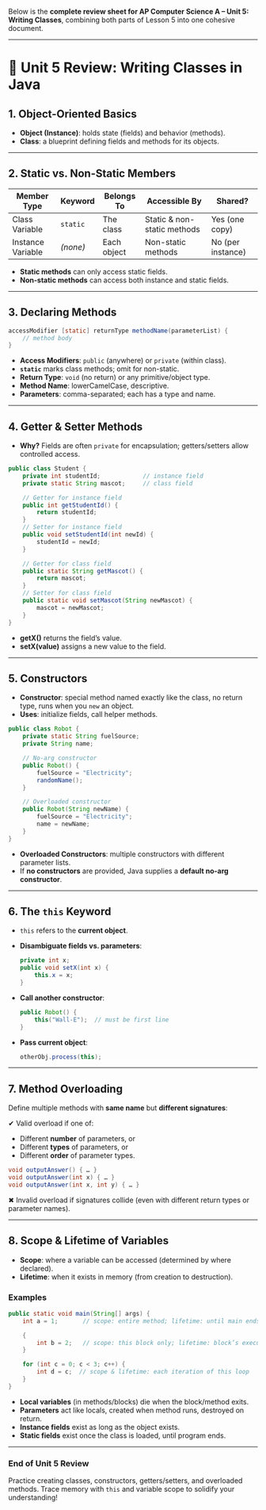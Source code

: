 Below is the **complete review sheet for AP Computer Science A – Unit 5: Writing Classes**, combining both parts of Lesson 5 into one cohesive document.

---

# 📘 Unit 5 Review: Writing Classes in Java

## 1. Object-Oriented Basics

* **Object (Instance)**: holds state (fields) and behavior (methods).
* **Class**: a blueprint defining fields and methods for its objects.

---

## 2. Static vs. Non-Static Members

| Member Type       | Keyword  | Belongs To  | Accessible By               | Shared?           |
| ----------------- | -------- | ----------- | --------------------------- | ----------------- |
| Class Variable    | `static` | The class   | Static & non-static methods | Yes (one copy)    |
| Instance Variable | *(none)* | Each object | Non-static methods          | No (per instance) |

* **Static methods** can only access static fields.
* **Non-static methods** can access both instance and static fields.

---

## 3. Declaring Methods

```java
accessModifier [static] returnType methodName(parameterList) {
    // method body
}
```

* **Access Modifiers**: `public` (anywhere) or `private` (within class).
* **`static`** marks class methods; omit for non-static.
* **Return Type**: `void` (no return) or any primitive/object type.
* **Method Name**: lowerCamelCase, descriptive.
* **Parameters**: comma-separated; each has a type and name.

---

## 4. Getter & Setter Methods

* **Why?** Fields are often `private` for encapsulation; getters/setters allow controlled access.

```java
public class Student {
    private int studentId;            // instance field
    private static String mascot;     // class field

    // Getter for instance field
    public int getStudentId() {
        return studentId;
    }
    // Setter for instance field
    public void setStudentId(int newId) {
        studentId = newId;
    }

    // Getter for class field
    public static String getMascot() {
        return mascot;
    }
    // Setter for class field
    public static void setMascot(String newMascot) {
        mascot = newMascot;
    }
}
```

* **getX()** returns the field’s value.
* **setX(value)** assigns a new value to the field.

---

## 5. Constructors

* **Constructor**: special method named exactly like the class, no return type, runs when you `new` an object.
* **Uses**: initialize fields, call helper methods.

```java
public class Robot {
    private static String fuelSource;
    private String name;

    // No-arg constructor
    public Robot() {
        fuelSource = "Electricity";
        randomName();
    }

    // Overloaded constructor
    public Robot(String newName) {
        fuelSource = "Electricity";
        name = newName;
    }
}
```

* **Overloaded Constructors**: multiple constructors with different parameter lists.
* If **no constructors** are provided, Java supplies a **default no-arg constructor**.

---

## 6. The `this` Keyword

* `this` refers to the **current object**.
* **Disambiguate fields vs. parameters**:

  ```java
  private int x;
  public void setX(int x) {
      this.x = x;
  }
  ```
* **Call another constructor**:

  ```java
  public Robot() {
      this("Wall-E");  // must be first line
  }
  ```
* **Pass current object**:

  ```java
  otherObj.process(this);
  ```

---

## 7. Method Overloading

Define multiple methods with **same name** but **different signatures**:

✔ Valid overload if one of:

* Different **number** of parameters, or
* Different **types** of parameters, or
* Different **order** of parameter types.

```java
void outputAnswer() { … }
void outputAnswer(int x) { … }
void outputAnswer(int x, int y) { … }
```

✖ Invalid overload if signatures collide (even with different return types or parameter names).

---

## 8. Scope & Lifetime of Variables

* **Scope**: where a variable can be accessed (determined by where declared).
* **Lifetime**: when it exists in memory (from creation to destruction).

### Examples

```java
public static void main(String[] args) {
    int a = 1;       // scope: entire method; lifetime: until main ends

    {
        int b = 2;   // scope: this block only; lifetime: block’s execution
    }

    for (int c = 0; c < 3; c++) {
        int d = c;  // scope & lifetime: each iteration of this loop
    }
}
```

* **Local variables** (in methods/blocks) die when the block/method exits.
* **Parameters** act like locals, created when method runs, destroyed on return.
* **Instance fields** exist as long as the object exists.
* **Static fields** exist once the class is loaded, until program ends.

---

### End of Unit 5 Review

Practice creating classes, constructors, getters/setters, and overloaded methods. Trace memory with `this` and variable scope to solidify your understanding!
